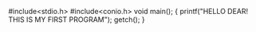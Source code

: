 #include<stdio.h>
#include<conio.h>
void main();
{
  printf("HELLO DEAR! THIS IS MY FIRST 
  PROGRAM");
  getch();
}
